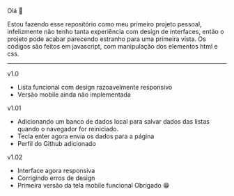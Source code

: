 Olá 👋

Estou fazendo esse repositório como meu primeiro projeto pessoal, infelizmente não tenho tanta experiência com design de interfaces, então o projeto pode acabar parecendo estranho para uma primeira vista. Os códigos são feitos em javascript, com manipulação dos elementos html e css.

-----------------------------------------------------------------------------------------

v1.0
- Lista funcional com design razoavelmente responsivo
- Versão mobile ainda não implementada

v1.01
- Adicionando um banco de dados local para salvar dados das
listas quando o navegador for reiniciado.
- Tecla enter agora envia os dados para a página
- Perfil do Github adicionado

v1.02
- Interface agora responsiva
- Corrigindo erros de design
- Primeira versão da tela mobile funcional
Obrigado 😁
